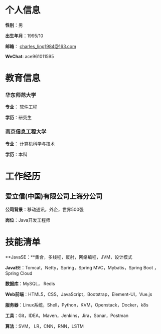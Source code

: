 # 个人信息

**性别**：男

**出生年月**：1995/10

**邮箱**： charles_ling1984@163.com

**WeChat**:  ace961011595

# 教育信息

### 华东师范大学

**专业**： 软件工程

**学历**：研究生

### 南京信息工程大学 

**专业**： 计算机科学与技术

**学历**：本科

# 工作经历

## 爱立信(中国)有限公司上海分公司

**公司背景**：移动通讯，外企，世界500强

**岗位**：Java开发工程师

# 技能清单

**JavaSE：**集合，多线程，反射，网络编程，JVM，设计模式

**JavaEE**：Tomcat，Netty，Spring，Spring MVC，Mybatis，Spring Boot ，Spring Cloud

**数据库**：MySQL， Redis

**Web前端**：HTML5，CSS，JavaScript，Bootstrap，Element-UI，Vue.js

**服务器**：Linux系统，Shell，Python，KVM，Openstack，Docker，k8s

**工具**：Git，IDEA，Maven，Jenkins，Jira，Sonar，Postman

**算法**：SVM， LR，CNN，RNN，LSTM